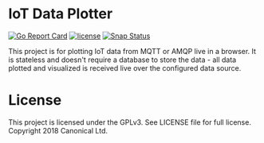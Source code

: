 # IoT Data Plotter
[![Go Report Card](https://goreportcard.com/badge/github.com/anonymouse64/iot-data-plotter)](https://goreportcard.com/report/github.com/anonymouse64/iot-data-plotter)
[![license](https://img.shields.io/badge/license-GPLv3-blue.svg)](LICENSE)
[![Snap Status](https://build.snapcraft.io/badge/anonymouse64/iot-data-plotter.svg)](https://build.snapcraft.io/user/anonymouse64/iot-data-plotter)

This project is for plotting IoT data from MQTT or AMQP live in a browser. It is stateless and doesn't require a database to store the data - all data plotted and visualized is received live over the configured data source.

# License
This project is licensed under the GPLv3. See LICENSE file for full license. Copyright 2018 Canonical Ltd.

